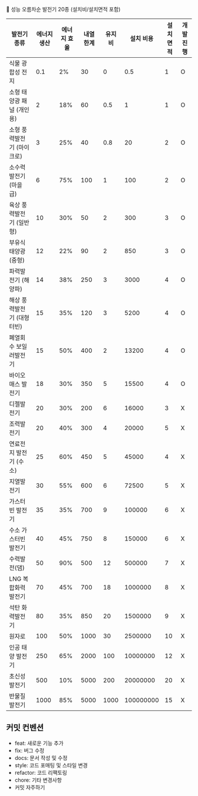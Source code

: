🔻 성능 오름차순 발전기 20종 (설치비/설치면적 포함)

| 발전기 종류           | 에너지 생산 | 에너지 효율 | 내열 한계 | 유지비 | 설치 비용 | 설치 면적 | 개발 진행 |
| ---------------- | ------ | ------ | ----- | --- | ----- | ----- | - |
| 식물 광합성 전지        | 0.1    | 2%     | 30    | 0 | 0.5  | 1     | O |
| 소형 태양광 패널 (개인용)  | 2      | 18%    | 60    | 0.5 | 1   | 1     | O |
| 소형 풍력발전기 (마이크로)  | 3      | 25%    | 40    | 0.8 | 20   | 2     | O |
| 소수력발전기 (마을급)     | 6      | 75%    | 100   | 1   | 100   | 2     | O |
| 육상 풍력발전기 (일반형)   | 10     | 30%    | 50    | 2   | 300   | 3     | O |
| 부유식 태양광 (중형)     | 12     | 22%    | 90    | 2   | 850   | 3     | O |
| 파력발전기 (해양파)      | 14     | 38%    | 250   | 3   | 3000  | 4     | O |
| 해상 풍력발전기 (대형 터빈) | 15     | 35%    | 120    | 3   | 5200 | 4     | O |
| 폐열회수 보일러발전기      | 15     | 50%    | 400   | 2   | 13200 | 4     | O |
| 바이오매스 발전기        | 18     | 30%    | 350   | 5   | 15500 | 4     | O |
| 디젤발전기            | 20     | 30%    | 200   | 6   | 16000  | 3     | X |
| 조력발전기            | 20     | 40%    | 300   | 4   | 20000  | 5     | X |
| 연료전지 발전기 (수소)    | 25     | 60%    | 450   | 5   | 45000 | 4     | X |
| 지열발전기            | 30     | 55%    | 600   | 6   | 72500 | 5     | X |
| 가스터빈 발전기         | 35     | 35%    | 700   | 9   | 100000 | 6     | X |
| 수소 가스터빈 발전기      | 40     | 45%    | 750   | 8   | 150000 | 6     | X |
| 수력발전(댐)          | 50     | 90%    | 500   | 12  | 500000 | 7     | X |
| LNG 복합화력발전기      | 70     | 45%    | 700   | 18  | 1000000 | 8     | X |
| 석탄 화력발전기         | 80     | 35%    | 850   | 20  | 1500000 | 9     | X |
| 원자로                | 100    | 50%    | 1000  | 30  | 2500000 | 10    | X |
| 인공 태양 발전기        | 250    | 65%    | 2000  | 100 | 10000000 | 12   | X |
| 초신성 발전기           | 500    | 10%    | 5000 | 200  | 20000000 | 20  | X |
| 반물질 발전기           | 1000   | 85%    | 5000 | 1000 | 100000000 | 15 | X |

## 커밋 컨벤션
* feat: 새로운 기능 추가
* fix: 버그 수정
* docs: 문서 작성 및 수정
* style: 코드 포매팅 및 스타일 변경
* refactor: 코드 리팩토링
* chore: 기타 변경사항
* 커밋 자주하기
